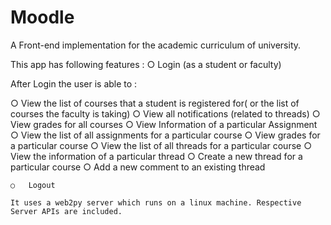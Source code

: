 # Moodle
A Front-end implementation for the academic curriculum of university.

This app has following features :
	○	Login (as a student or faculty) 
 
After Login the user is able to : 
 
○	View the list of courses that a student is registered for( or the list of courses the faculty is taking) 
	○	View all notifications (related to threads) 
	○	View grades for all courses 
	○	View Information of a particular Assignment  
	○	View the list of all assignments for a particular course 
	○	View grades for a particular course 
	○	View the list of all threads for a particular course 
	○	View the information of a particular thread 
	○	Create a new thread for a particular course 
	○	Add a new comment to an existing thread 
 
	○	Logout 
	
	It uses a web2py server which runs on a linux machine. Respective Server APIs are included.
 

